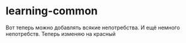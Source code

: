# learning-common
Вот теперь можно добавлять всякие непотребства.
И ещё немного непотребств.
Теперь изменяю на красный
